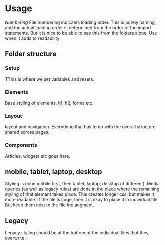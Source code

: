 # Usage

*Numbering*
File numbering indicates loading order. This is purely naming, and the actual loading order is determined from the order of the import statements. 
But it is nice to be able to see this from the folders alone. Use when it adds to readability

## Folder structure
### Setup
TThis is where we set variables and resets.
 
### Elements
Base styling of elements. h1, h2, forms etc.
  
### Layout
layout and navigation. Everything that has to do with the overall structure shared across pages.

### Components
Articles, widgets etc goes here.

## mobile, tablet, laptop, desktop
Styling is done mobile first, then tablet, laptop, desktop (if different).
Media queries (as well as legacy rules) are done in the place where the remaining styling of that element takes place. 
This creates longer css, but makes it more readable. 
If the file is large, then it is okay to place it in individual file. But keep them next to the file the augment. 

## Legacy
Legacy styling should be at the bottom of the individual files that they overwrite.

